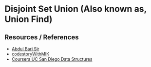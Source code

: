 # Disjoint Set Union (Also known as, Union Find)

## Resources / References

* [Abdul Bari Sir](https://youtu.be/wU6udHRIkcc?si=huj_Km4_SKLZshdP)
* [codestoryWithMIK](https://youtu.be/AsAdKHkITBQ?si=jKFfP4miBOLYIgTZ)
* [Coursera UC San Diego Data Structures](https://www.coursera.org/learn/data-structures)

